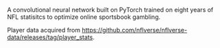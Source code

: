 A convolutional neural network built on PyTorch trained on eight years of NFL statisitcs to optimize online sportsbook gambling.

Player data acquired from https://github.com/nflverse/nflverse-data/releases/tag/player_stats.